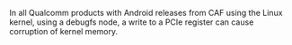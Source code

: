 In all Qualcomm products with Android releases from CAF using the Linux kernel, using a debugfs node, a write to a PCIe register can cause corruption of kernel memory.